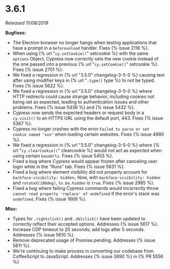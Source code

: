 # 3.6.1

*Released 11/08/2019*

**Bugfixes:**

- The Electron browser no longer hangs when testing applications that have a prompt in a `beforeunload` handler. Fixes {% issue 2118 %}.
- When using {% url "`cy.setCookie()`" setcookie %} with the same `options` Object, Cypress now correctly sets the new cookie instead of the one passed into a previous {% url "`cy.setCookie()`" setcookie %}. Fixes {% issue 2701 %}.
- We fixed a regression in {% url "3.5.0" changelog-3-5-0 %} causing text after using modifier keys in {% url "`.type()` type %} to not be typed. Fixes {% issue 5622 %}.
- We fixed a regression in {% url "3.5.0" changelog-3-5-0 %} where HTTP redirects could cause strange behavior, including cookies not being set as expected, leading to authentication issues and other problems. Fixes {% issue 5436 %} and {% issue 5432 %}.
- Cypress now sends the expected headers or request body in a `cy.visit()` to an HTTPS URL using the default port, 443. Fixes {% issue 5367 %}.
- Cypress no longer crashes with the error `Failed to parse or set cookie named "xxx"` when loading certain websites. Fixes {% issue 4990 %}.
- We fixed a regression in {% url "3.5.0" changelog-3-5-0 %} where {% url "`cy.clearCookie()`" clearcookie %} would not act as expected when using certain `baseUrls`. Fixes {% issue 5453 %}.
- Fixed a bug where Cypress would appear frozen after canceling user login while in the "Runs" tab. Fixes {% issue 5631 %}.
- Fixed a bug where element visibility did not properly account for `backface-visibility: hidden;` Now, with `backface-visibility: hidden` and `rotateX(180deg)`, `to.be.hidden` is `true`. Fixes {% issue 2985 %}.
- Fixed a bug where failing Cypress commands would incorrectly throw `cannot read property 'replace' of undefined` if the error's stack was `undefined`. Fixes {% issue 1669 %}.

**Misc:**

- Types for `.rightclick()` and `.dblclick()` have been updated to correctly reflect their accepted options. Addresses {% issue 5617 %}.
- Increase CDP timeout to 20 seconds; add logs after 5 seconds. Addresses {% issue 5610 %}.
- Remove deprecated usage of Promise.pending. Addresses {% issue 5611 %}.
- We're continuing to make process in converting our codebase from CoffeeScript to JavaScript. Addresses {% issue 2690 %} in {% PR 5556 %}
